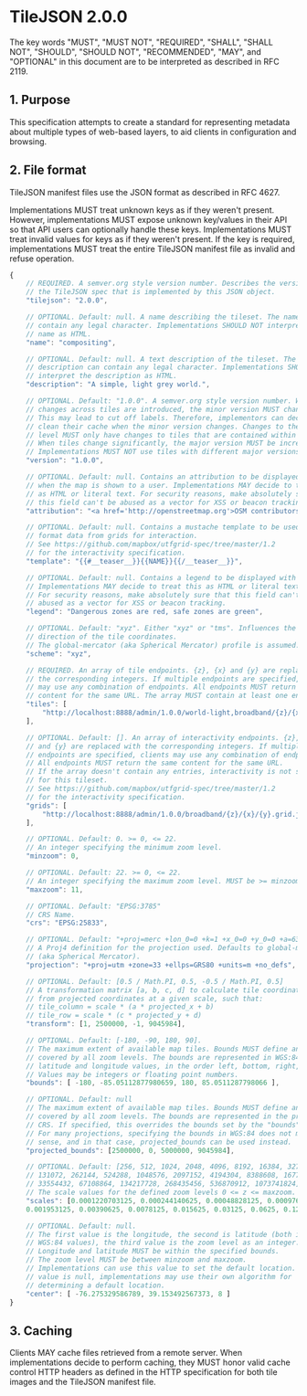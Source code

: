 # TileJSON 2.0.0

The key words "MUST", "MUST NOT", "REQUIRED", "SHALL", "SHALL NOT",
"SHOULD", "SHOULD NOT", "RECOMMENDED", "MAY", and "OPTIONAL" in
this document are to be interpreted as described in RFC 2119.

## 1. Purpose

This specification attempts to create a standard for representing
metadata about multiple types of web-based layers, to aid clients
in configuration and browsing.

## 2. File format

TileJSON manifest files use the JSON format as described in RFC 4627.

Implementations MUST treat unknown keys as if they weren't present.
However, implementations MUST expose unknown key/values in their API
so that API users can optionally handle these keys. Implementations MUST
treat invalid values for keys as if they weren't present. If the key is
required, implementations MUST treat the entire TileJSON manifest file
as invalid and refuse operation.


```javascript
{
    // REQUIRED. A semver.org style version number. Describes the version of
    // the TileJSON spec that is implemented by this JSON object.
    "tilejson": "2.0.0",

    // OPTIONAL. Default: null. A name describing the tileset. The name can
    // contain any legal character. Implementations SHOULD NOT interpret the
    // name as HTML.
    "name": "compositing",

    // OPTIONAL. Default: null. A text description of the tileset. The
    // description can contain any legal character. Implementations SHOULD NOT
    // interpret the description as HTML.
    "description": "A simple, light grey world.",

    // OPTIONAL. Default: "1.0.0". A semver.org style version number. When
    // changes across tiles are introduced, the minor version MUST change.
    // This may lead to cut off labels. Therefore, implementors can decide to
    // clean their cache when the minor version changes. Changes to the patch
    // level MUST only have changes to tiles that are contained within one tile.
    // When tiles change significantly, the major version MUST be increased.
    // Implementations MUST NOT use tiles with different major versions.
    "version": "1.0.0",

    // OPTIONAL. Default: null. Contains an attribution to be displayed
    // when the map is shown to a user. Implementations MAY decide to treat this
    // as HTML or literal text. For security reasons, make absolutely sure that
    // this field can't be abused as a vector for XSS or beacon tracking.
    "attribution": "<a href='http://openstreetmap.org'>OSM contributors</a>",

    // OPTIONAL. Default: null. Contains a mustache template to be used to
    // format data from grids for interaction.
    // See https://github.com/mapbox/utfgrid-spec/tree/master/1.2
    // for the interactivity specification.
    "template": "{{#__teaser__}}{{NAME}}{{/__teaser__}}",

    // OPTIONAL. Default: null. Contains a legend to be displayed with the map.
    // Implementations MAY decide to treat this as HTML or literal text.
    // For security reasons, make absolutely sure that this field can't be
    // abused as a vector for XSS or beacon tracking.
    "legend": "Dangerous zones are red, safe zones are green",

    // OPTIONAL. Default: "xyz". Either "xyz" or "tms". Influences the y
    // direction of the tile coordinates.
    // The global-mercator (aka Spherical Mercator) profile is assumed.
    "scheme": "xyz",

    // REQUIRED. An array of tile endpoints. {z}, {x} and {y} are replaced with
    // the corresponding integers. If multiple endpoints are specified, clients
    // may use any combination of endpoints. All endpoints MUST return the same
    // content for the same URL. The array MUST contain at least one endpoint.
    "tiles": [
        "http://localhost:8888/admin/1.0.0/world-light,broadband/{z}/{x}/{y}.png"
    ],

    // OPTIONAL. Default: []. An array of interactivity endpoints. {z}, {x}
    // and {y} are replaced with the corresponding integers. If multiple
    // endpoints are specified, clients may use any combination of endpoints.
    // All endpoints MUST return the same content for the same URL.
    // If the array doesn't contain any entries, interactivity is not supported
    // for this tileset.
    // See https://github.com/mapbox/utfgrid-spec/tree/master/1.2
    // for the interactivity specification.
    "grids": [
        "http://localhost:8888/admin/1.0.0/broadband/{z}/{x}/{y}.grid.json"
    ],

    // OPTIONAL. Default: 0. >= 0, <= 22.
    // An integer specifying the minimum zoom level.
    "minzoom": 0,

    // OPTIONAL. Default: 22. >= 0, <= 22.
    // An integer specifying the maximum zoom level. MUST be >= minzoom.
    "maxzoom": 11,

    // OPTIONAL. Default: "EPSG:3785"
    // CRS Name.
    "crs": "EPSG:25833",

    // OPTIONAL. Default: "+proj=merc +lon_0=0 +k=1 +x_0=0 +y_0=0 +a=6378137 +b=6378137 +towgs84=0,0,0,0,0,0,0 +units=m +no_defs"
    // A Proj4 definition for the projection used. Defaults to global-mercator
    // (aka Spherical Mercator).
    "projection": "+proj=utm +zone=33 +ellps=GRS80 +units=m +no_defs",

    // OPTIONAL. Default: [0.5 / Math.PI, 0.5, -0.5 / Math.PI, 0.5]
    // A transformation matrix [a, b, c, d] to calculate tile coordinate 
    // from projected coordinates at a given scale, such that:
    // tile_column = scale * (a * projected_x + b)
    // tile_row = scale * (c * projected_y + d)
    "transform": [1, 2500000, -1, 9045984],

    // OPTIONAL. Default: [-180, -90, 180, 90].
    // The maximum extent of available map tiles. Bounds MUST define an area
    // covered by all zoom levels. The bounds are represented in WGS:84
    // latitude and longitude values, in the order left, bottom, right, top.
    // Values may be integers or floating point numbers.
    "bounds": [ -180, -85.05112877980659, 180, 85.0511287798066 ],

    // OPTIONAL. Default: null
    // The maximum extent of available map tiles. Bounds MUST define an area
    // covered by all zoom levels. The bounds are represented in the projected
    // CRS. If specified, this overrides the bounds set by the "bounds" property.
    // For many projections, specifying the bounds in WGS:84 does not make
    // sense, and in that case, projected_bounds can be used instead.
    "projected_bounds": [2500000, 0, 5000000, 9045984],

    // OPTIONAL. Default: [256, 512, 1024, 2048, 4096, 8192, 16384, 32768, 65536, 
    // 131072, 262144, 524288, 1048576, 2097152, 4194304, 8388608, 16777216, 
    // 33554432, 67108864, 134217728, 268435456, 536870912, 1073741824]
    // The scale values for the defined zoom levels 0 <= z <= maxzoom.
    "scales": [0.0001220703125, 0.000244140625, 0.00048828125, 0.0009765625, 
    0.001953125, 0.00390625, 0.0078125, 0.015625, 0.03125, 0.0625, 0.125, 0.25, 0.5, 1.0, 2.0],

    // OPTIONAL. Default: null.
    // The first value is the longitude, the second is latitude (both in
    // WGS:84 values), the third value is the zoom level as an integer.
    // Longitude and latitude MUST be within the specified bounds.
    // The zoom level MUST be between minzoom and maxzoom.
    // Implementations can use this value to set the default location. If the
    // value is null, implementations may use their own algorithm for
    // determining a default location.
    "center": [ -76.275329586789, 39.153492567373, 8 ]
}
```


## 3. Caching

Clients MAY cache files retrieved from a remote server.
When implementations decide to perform caching, they MUST honor valid
cache control HTTP headers as defined in the HTTP specification for both
tile images and the TileJSON manifest file.
